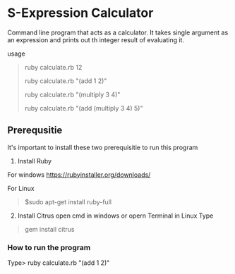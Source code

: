 S-Expression Calculator
========================
Command line program that acts as a calculator. It takes single argument as an expression and prints out th integer result of evaluating it. 

usage 
>ruby calculate.rb 12 
>
>ruby calculate.rb "(add 1 2)"
>
>ruby calculate.rb "(multiply 3 4)"
>
>ruby calculate.rb "(add (multiply 3 4) 5)"



## Prerequsitie
It's important to install these two prerequisitie to run this program
1. Install Ruby 

For windows
https://rubyinstaller.org/downloads/

For Linux
>$sudo apt-get install ruby-full

2. Install Citrus
open cmd in windows or opern Terminal in Linux
Type

>gem install citrus


### How to run the program
Type> ruby calculate.rb "(add 1 2)"


